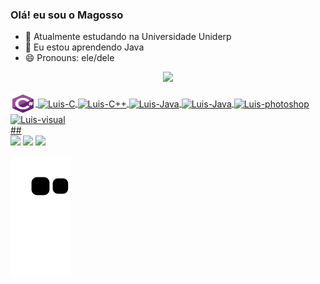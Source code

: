 ### Olá! eu sou o Magosso
- 🔭 Atualmente estudando na Universidade Uniderp
- 🌱 Eu estou aprendendo Java
- 😄 Pronouns: ele/dele
<div align="center">
  <a href="https://github.com/magossinho123">
  <img height="180em" src="https://github-readme-stats.vercel.app/api?username=magossinho123&show_icons=true&theme=dark&include_all_commits=true&count_private=true"/>
 
</div>
  <div style="display: inline_block"><br>
 

          
  <img align="center" alt="Luis-Csharp" height="30" width="40" src="https://raw.githubusercontent.com/devicons/devicon/master/icons/csharp/csharp-original.svg">
 
  <img align="center" alt="Luis-C" height="30" width="40" src="https://cdn.jsdelivr.net/gh/devicons/devicon/icons/c/c-original.svg">
  <img align="center" alt="Luis-C++" height="30" width="40" src="https://cdn.jsdelivr.net/gh/devicons/devicon/icons/cplusplus/cplusplus-original.svg">
     <img align="center" alt="Luis-Java" height="30" width="40" src="https://cdn.jsdelivr.net/gh/devicons/devicon/icons/java/java-original.svg">
    <img align="center" alt="Luis-Java" height="30" width="40" src="https://cdn.jsdelivr.net/gh/devicons/devicon/icons/microsoftsqlserver/microsoftsqlserver-plain-wordmark.svg">
  <img align="center" alt="Luis-photoshop" height="30" width="40" src="https://cdn.jsdelivr.net/gh/devicons/devicon/icons/photoshop/photoshop-line.svg">
   <img align="center" alt="Luis-visual" height="30" width="40" src="https://cdn.jsdelivr.net/gh/devicons/devicon/icons/visualstudio/visualstudio-plain.svg">
    
   
    
   
          
          
</div>
  ##
 
<div> 
  <a href="https://www.instagram.com/magossinho/" target="_blank"><img src="https://img.shields.io/badge/-Instagram-%23E4405F?style=for-the-badge&logo=instagram&logoColor=white" target="_blank"></a>
 <a href="https://discord.gg/bdTCdnU" target="_blank"><img src="https://img.shields.io/badge/Discord-7289DA?style=for-the-badge&logo=discord&logoColor=white" target="_blank"></a> 
  <a href = "mailto:magossinho.ub@gmail.com"><img src="https://img.shields.io/badge/-Gmail-%23333?style=for-the-badge&logo=gmail&logoColor=white" target="_blank"></a>
 
  ![Snake animation](https://github.com/rafaballerini/rafaballerini/blob/output/github-contribution-grid-snake.svg)
 
</div>
